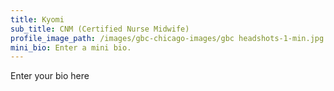 ```yaml
---
title: Kyomi
sub_title: CNM (Certified Nurse Midwife)
profile_image_path: /images/gbc-chicago-images/gbc headshots-1-min.jpg
mini_bio: Enter a mini bio.
---
```



Enter your bio here